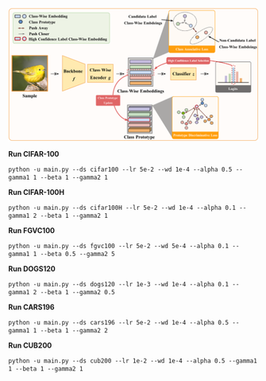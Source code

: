 ![framework](resources/framework.png)

**Run CIFAR-100**

```
python -u main.py --ds cifar100 --lr 5e-2 --wd 1e-4 --alpha 0.5 --gamma1 1 --beta 1 --gamma2 1
```

**Run CIFAR-100H**

```
python -u main.py --ds cifar100H --lr 5e-2 --wd 1e-4 --alpha 0.1 --gamma1 2 --beta 1 --gamma2 1
```

**Run FGVC100**

```
python -u main.py --ds fgvc100 --lr 5e-2 --wd 5e-4 --alpha 0.1 --gamma1 1 --beta 0.5 --gamma2 5
```

**Run DOGS120**

```
python -u main.py --ds dogs120 --lr 1e-3 --wd 1e-4 --alpha 0.1 --gamma1 2 --beta 1 --gamma2 0.5
```

**Run CARS196**

```
python -u main.py --ds cars196 --lr 5e-2 --wd 1e-4 --alpha 0.5 --gamma1 1 --beta 1 --gamma2 2
```

**Run CUB200**

```
python -u main.py --ds cub200 --lr 1e-2 --wd 1e-4 --alpha 0.5 --gamma1 1 --beta 1 --gamma2 1
```